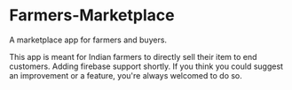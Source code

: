 # Farmers-Marketplace
A marketplace app for farmers and buyers.

This app is meant for Indian farmers to directly sell their item to end customers.
Adding firebase support shortly.
If you think you could suggest an improvement or a feature, 
you're always welcomed to do so.
